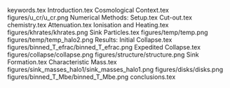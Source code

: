 keywords.tex
Introduction.tex
Cosmological Context.tex
figures/u_cr/u_cr.png
Numerical Methods: Setup.tex
Cut-out.tex
chemistry.tex
Attenuation.tex
Ionisation and Heating.tex
figures/khrates/khrates.png
Sink Particles.tex
figures/temp/temp.png
figures/temp/temp_halo2.png
Results: Initial Collapse.tex
figures/binned_T_efrac/binned_T_efrac.png
Expedited Collapse.tex
figures/collapse/collapse.png
figures/structure/structure.png
Sink Formation.tex
Characteristic Mass.tex
figures/sink_masses_halo1/sink_masses_halo1.png
figures/disks/disks.png
figures/binned_T_Mbe/binned_T_Mbe.png
conclusions.tex